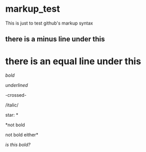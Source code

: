 # markup_test
This is just to test github's markup syntax

there is a minus line under this
--------------------------------

there is an equal line under this
=================================

*bold*

_underlined_

-crossed-

/italic/

star: *

*not bold

not bold either*

*is this
bold?*